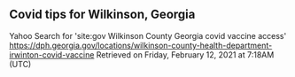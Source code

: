 ## Covid tips for Wilkinson, Georgia

Yahoo Search for 'site:gov Wilkinson County Georgia covid vaccine access'
https://dph.georgia.gov/locations/wilkinson-county-health-department-irwinton-covid-vaccine
Retrieved on Friday, February 12, 2021 at 7:18AM (UTC)